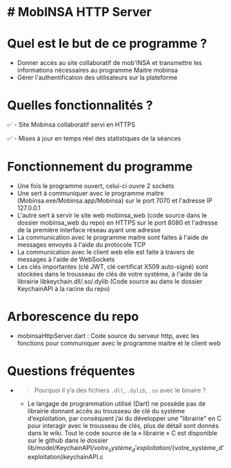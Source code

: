 # # MobINSA HTTP Server

# Quel est le but de ce programme ?

- Donner accès au site collaboratif de mob'INSA et transmettre les informations nécessaires au programme Maitre mobinsa
- Gérer l'authentification des utilisateurs sur la plateforme

# Quelles fonctionnalités ?

✅ -  Site Mobinsa collaboratif servi en HTTPS

✅ -  Mises à jour en temps réel des statistiques de la séances



# Fonctionnement du programme

- Une fois le programme ouvert, celui-ci ouvre 2 sockets 
- Une sert à communiquer avec le programme maitre (Mobinsa.exe/Mobinsa.app/Mobinsa) sur le port 7070 et l'adresse IP 127.0.0.1 
- L'autre sert à servir le site web mobinsa_web (code source dans le dossier mobinsa_web du repo) en HTTPS sur le port 8080 et l'adresse de la première interface réseau ayant une adresse
- La communication avec le programme maitre sont faites à l'aide de messages envoyés à l'aide du protocole TCP
- La communication avec le client web elle est faite à travers de messages à l'aide de WebSockets
- Les clés importantes (clé JWT, clé certificat X509 auto-signé) sont stockées dans le trousseau de clés de votre système, à l'aide de la librairie libkeychain.dll/.so/.dylib (Code source au dans le dossier KeychainAPI à la racine du repo)

# Arborescence du repo
- mobinsaHttpServer.dart : Code source du serveur http, avec les fonctions pour communiquer avec le programme maitre et le client web

# Questions fréquentes

- > Pourquoi il y’a des fichiers `.dll`, `.dylib`, `.so` avec le binaire ?
    - Le langage de programmation utilisé (Dart) ne possède pas de librairie donnant accès au trousseau de clé du système d’exploitation, par conséquent j’ai du développer une "librairie" en C pour interagir avec le trousseau de clés, plus de détail sont donnés dans le wiki. Tout le code source de la « librairie » C est disponible sur le github dans le dossier lib/model/KeychainAPI/${votre_système_d’exploitation}/${votre_système_d’exploitation}keychainAPI.c




